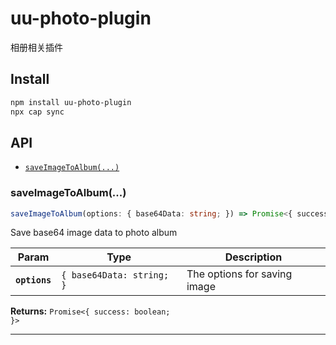 # uu-photo-plugin

相册相关插件

## Install

```bash
npm install uu-photo-plugin
npx cap sync
```

## API

<docgen-index>

* [`saveImageToAlbum(...)`](#saveimagetoalbum)

</docgen-index>

<docgen-api>
<!--Update the source file JSDoc comments and rerun docgen to update the docs below-->

### saveImageToAlbum(...)

```typescript
saveImageToAlbum(options: { base64Data: string; }) => Promise<{ success: boolean; }>
```

Save base64 image data to photo album

| Param         | Type                                 | Description                  |
| ------------- | ------------------------------------ | ---------------------------- |
| **`options`** | <code>{ base64Data: string; }</code> | The options for saving image |

**Returns:** <code>Promise&lt;{ success: boolean; }&gt;</code>

--------------------

</docgen-api>
